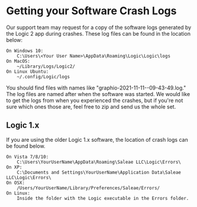 # Getting your Software Crash Logs

Our support team may request for a copy of the software logs generated by the Logic 2 app during crashes. These log files can be found in the location below:

```
On Windows 10:
    C:\Users\<Your User Name>\AppData\Roaming\Logic\Logic\logs
On MacOS:
    ~/Library/Logs/Logic2/
On Linux Ubuntu:
    ~/.config/Logic/logs
```

You should find files with names like "graphio-2021-11-11--09-43-49.log." The log files are named after when the software was started. We would like to get the logs from when you experienced the crashes, but if you're not sure which ones those are, feel free to zip and send us the whole set.

## Logic 1.x

If you are using the older Logic 1.x software, the location of crash logs can be found below.

```
On Vista 7/8/10:
    C:\Users\YourUserName\AppData\Roaming\Saleae LLC\Logic\Errors\
On XP:
    C:\Documents and Settings\YourUserName\Application Data\Saleae LLC\Logic\Errors\
On OSX: 
    /Users/YourUserName/Library/Preferences/Saleae/Errors/
On Linux:
    Inside the folder with the Logic executable in the Errors folder.
```
